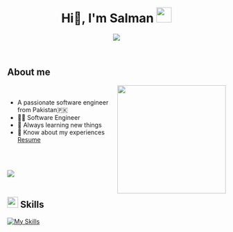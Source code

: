 <h1 align="center"><b>Hi👋, I'm Salman </b><img src="https://media.giphy.com/media/hvRJCLFzcasrR4ia7z/giphy.gif" width="35"></h1>

<p align="center">
  <a href="https://github.com/salmanahmad2"><img src="https://readme-typing-svg.herokuapp.com?font=Time+New+Roman&color=cyan&size=25&center=true&vCenter=true&width=600&height=100&lines=Golang+Developer,;Sr+Software+Engineer,;Active+Learner/Researcher,;Love+to+learn+new+stuffs..&hearts;"></a>
</p>


<br>


	
## **About me**

<picture> <img align="right" src="https://github.com/salmanahmad2/salmanahmad2.github.io/blob/main/github_about_me.gif" width = 250px></picture>

<br>

- A passionate software engineer from Pakistan🇵🇰
- 🧑‍🎓 Software Engineer
- 🌱 Always learning new things
- 📄 Know about my experiences <a href="https://github.com/salmanahmad2/salmanahmad2.github.io/blob/main/Resume-Salman-Ahmad.pdf" target="blank">Resume</a>
<!-- - 🔭 I’m currently working in <a href="https://www.primetrader.com/" target="blank">PrimeTrader</a> -->
<br><br>

<img src="https://user-images.githubusercontent.com/73097560/115834477-dbab4500-a447-11eb-908a-139a6edaec5c.gif"><br><br>

## <img src="https://media2.giphy.com/media/QssGEmpkyEOhBCb7e1/giphy.gif?cid=ecf05e47a0n3gi1bfqntqmob8g9aid1oyj2wr3ds3mg700bl&rid=giphy.gif" width ="25"><b> Skills</b>
[![My Skills](https://skillicons.dev/icons?i=go,graphql,mysql,postgres,mongodb,redis,docker,aws,gcp,cpp,git,solidity,bash,ipfs,jenkins,linux,nginx,postman&perline=6)](https://skillicons.dev)

<br>
